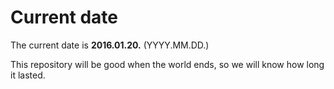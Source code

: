 # Current date

The current date is **2016.01.20.** (YYYY.MM.DD.)

This repository will be good when the world ends, so we will know how long it lasted.